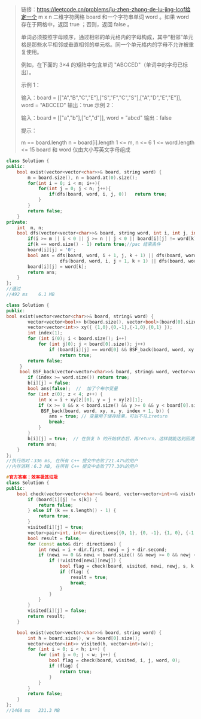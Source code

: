 > 
>
> 链接：https://leetcode.cn/problems/ju-zhen-zhong-de-lu-jing-lcof给定一个 m x n 二维字符网格 board 和一个字符串单词 word 。如果 word 存在于网格中，返回 true ；否则，返回 false 。
>
> 单词必须按照字母顺序，通过相邻的单元格内的字母构成，其中“相邻”单元格是那些水平相邻或垂直相邻的单元格。同一个单元格内的字母不允许被重复使用。
>
>  
>
> 例如，在下面的 3×4 的矩阵中包含单词 "ABCCED"（单词中的字母已标出）。
>
> 
>
>  
>
> 示例 1：
>
> 输入：board = [["A","B","C","E"],["S","F","C","S"],["A","D","E","E"]], word = "ABCCED"
> 输出：true
> 示例 2：
>
> 输入：board = [["a","b"],["c","d"]], word = "abcd"
> 输出：false
>
>
> 提示：
>
> m == board.length
> n = board[i].length
> 1 <= m, n <= 6
> 1 <= word.length <= 15
> board 和 word 仅由大小写英文字母组成
>

```cpp
class Solution {
public:
    bool exist(vector<vector<char>>& board, string word) {
        m = board.size(), n = board.at(0).size();
        for(int i = 0; i < m; i++){
            for(int j = 0; j < n; j++){
                if(dfs(board, word, i, j, 0))   return true;
            }
        }
        return false;
    }
private:
    int  m, n;
    bool dfs(vector<vector<char>>& board, string word, int i, int j, int k){
        if(i >= m || i < 0 || j >= n || j < 0 || board[i][j] != word[k])  return false;//越界或不等返回
        if(k == word.size() - 1) return true;//pac 结束条件
        board[i][j] = '0';
        bool ans = dfs(board, word, i + 1, j, k + 1) || dfs(board, word, i - 1, j, k + 1) || 
                    dfs(board, word, i, j + 1, k + 1) || dfs(board, word, i , j - 1, k + 1);//pac k + 1
        board[i][j] = word[k];
        return ans;
    } 
};
//通过
//492 ms	6.1 MB	
```

```cpp
class Solution {
public:
bool exist(vector<vector<char>>& board, string& word) {   
	 	vector<vector<bool>> b(board.size(), vector<bool>(board[0].size(), true));
	 	vector<vector<int>> xy({ {1,0},{0,-1},{-1,0},{0,1} });
	 	int index(1);
	 	for (int i(0); i < board.size(); i++)
	 		for (int j(0); j < board[0].size(); j++)
	 			if (board[i][j] == word[0] && BSF_back(board, word, xy, i, j, index, b))
	 				return true;
	 	return false;
	 }
	 bool BSF_back(vector<vector<char>>& board, string& word, vector<vector<int>>& xy, int i, int j, int index, vector<vector<bool>>& b) {
	 	if (index >= word.size()) return true;
	 	b[i][j] = false;
	 	bool ans(false);  //  加了个布尔变量
	 	for (int z(0); z < 4; z++) {
	 		int x = i + xy[z][0], y = j + xy[z][1];
	 		if (x >= 0 && x < board.size() && y >= 0 && y < board[0].size() && b[x][y] && board[x][y] == word[index] &&
	         BSF_back(board, word, xy, x, y, index + 1, b)) {
	 			ans = true; // 变量用于储存结果，可以不马上return
				break;
	 		}
	 	}
	 	b[i][j] = true;  // 在恢复 b 的开始状态后，再return，这样就能达到回溯效果，b也可以传入引用，大大降低复杂度
	 	return ans;
	}
};
//执行用时：336 ms, 在所有 C++ 提交中击败了21.47%的用户
//内存消耗：6.3 MB, 在所有 C++ 提交中击败了77.30%的用户
```

```cpp
#官方答案：效率极其垃圾
class Solution {
public:
    bool check(vector<vector<char>>& board, vector<vector<int>>& visited, int i, int j, string& s, int k) {
        if (board[i][j] != s[k]) {
            return false;
        } else if (k == s.length() - 1) {
            return true;
        }
        visited[i][j] = true;
        vector<pair<int, int>> directions{{0, 1}, {0, -1}, {1, 0}, {-1, 0}};
        bool result = false;
        for (const auto& dir: directions) {
            int newi = i + dir.first, newj = j + dir.second;
            if (newi >= 0 && newi < board.size() && newj >= 0 && newj < board[0].size()) {
                if (!visited[newi][newj]) {
                    bool flag = check(board, visited, newi, newj, s, k + 1);
                    if (flag) {
                        result = true;
                        break;
                    }
                }
            }
        }
        visited[i][j] = false;
        return result;
    }

    bool exist(vector<vector<char>>& board, string word) {
        int h = board.size(), w = board[0].size();
        vector<vector<int>> visited(h, vector<int>(w));
        for (int i = 0; i < h; i++) {
            for (int j = 0; j < w; j++) {
                bool flag = check(board, visited, i, j, word, 0);
                if (flag) {
                    return true;
                }
            }
        }
        return false;
    }
};
//1468 ms	231.3 MB
```

